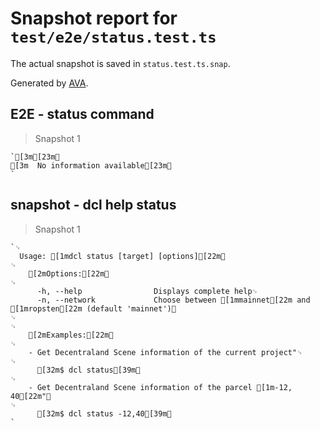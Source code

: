 # Snapshot report for `test/e2e/status.test.ts`

The actual snapshot is saved in `status.test.ts.snap`.

Generated by [AVA](https://ava.li).

## E2E - status command

> Snapshot 1

    `[3m[23m␊
    [3m  No information available[23m␊
    `

## snapshot - dcl help status

> Snapshot 1

    `␊
      Usage: [1mdcl status [target] [options][22m␊
    ␊
        [2mOptions:[22m␊
    ␊
          -h, --help                Displays complete help␊
          -n, --network             Choose between [1mmainnet[22m and [1mropsten[22m (default 'mainnet')␊
    ␊
    ␊
        [2mExamples:[22m␊
    ␊
        - Get Decentraland Scene information of the current project"␊
    ␊
          [32m$ dcl status[39m␊
    ␊
        - Get Decentraland Scene information of the parcel [1m-12, 40[22m"␊
    ␊
          [32m$ dcl status -12,40[39m␊
    `
